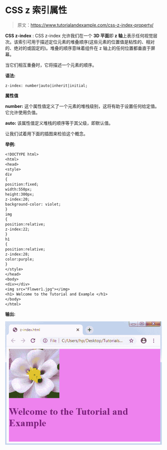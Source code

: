 # CSS z 索引属性

> 原文：<https://www.tutorialandexample.com/css-z-index-property/>

**CSS z-index** : CSS z-index 允许我们在一个 **3D 平面**即 **z 轴**上表示任何视觉层次。该索引可用于描述定位元素的堆叠顺序(这些元素的位置值是粘性的、相对的、绝对的或固定的)。堆叠的顺序意味着组件在 z 轴上的任何位置都垂直于屏幕。

当它们相互重叠时，它将描述一个元素的顺序。

**语法:**

```
z-index: number|auto|inherit|initial;  
```

**属性值**

**number:** 这个属性值定义了一个元素的堆栈级别，这将有助于设置任何给定值。它允许使用负值。

**auto:** 该属性值定义堆栈的顺序等于其父级，即默认值。

让我们试着用下面的插图来检验这个概念。

**举例:**

```
<!DOCTYPE html>  
<html>  
<head>  
<style>  
div
{ 
position:fixed; 
width:550px; 
height:300px; 
z-index:20; 
background-color: violet; 
} 
img
{ 
position:relative; 
z-index:22; 
} 
h1
{ 
position:relative; 
z-index:28; 
color:purple; 
} 
</style>  
</head>  
<body> 
<div></div> 
<img src="Flower1.jpg"></img> 
<h1> Welcome to the Tutorial and Example </h1> 
</body>  
</html> 
```

**输出:**

![CSS z index Property ](img/31391f95227ec0e9f8346c34d36d2191.png)